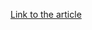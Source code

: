 [Link to the article](https://www.microsoft.com/en-us/security/blog/2023/11/22/diamond-sleet-supply-chain-compromise-distributes-a-modified-cyberlink-installer/)
